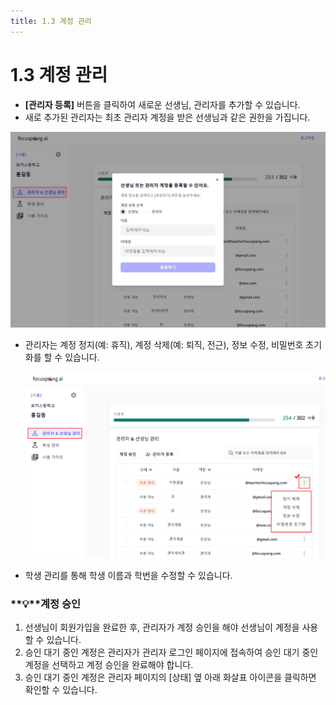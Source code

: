 ```yaml
---
title: 1.3 계정 관리
---
```

# 1.3 계정 관리

* **\[관리자 등록]** 버튼을 클릭하여 새로운 선생님, 관리자를 추가할 수 있습니다.
* 새로 추가된 관리자는 최초 관리자 계정을 받은 선생님과 같은 권한을 가집니다. 

![](/img/mag_1-3_01.jpg)

* 관리자는 계정 정지(예: 휴직), 계정 삭제(예: 퇴직, 전근), 정보 수정, 비밀번호 초기화를 할 수 있습니다. 

  ![](/img/mag_1-3_02.jpg)
* 학생 관리를 통해 학생 이름과 학번을 수정할 수 있습니다. 

### **💡**계정 승인

1. 선생님이 회원가입을 완료한 후, 관리자가 계정 승인을 해야 선생님이 계정을 사용할 수 있습니다. 
2. 승인 대기 중인 계정은 관리자가 관리자 로그인 페이지에 접속하여 승인 대기 중인 계정을 선택하고 계정 승인을 완료해야 합니다.
3. 승인 대기 중인 계정은 관리자 페이지의 \[상태] 옆 아래 화살표 아이콘을 클릭하면 확인할 수 있습니다.
